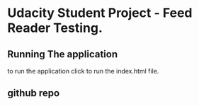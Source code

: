 # Udacity Student Project - Feed Reader Testing.

## Running The application
to run the application  click to run the index.html file.

## github repo
